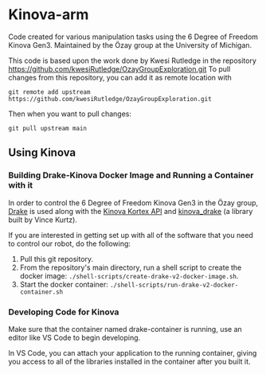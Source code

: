 # Kinova-arm
Code created for various manipulation tasks using the 6 Degree of Freedom Kinova Gen3.
Maintained by the Özay group at the University of Michigan.

This code is based upon the work done by Kwesi Rutledge in the repository
https://github.com/kwesiRutledge/OzayGroupExploration.git
To pull changes from this repository, you can add it as remote location with
    
    git remote add upstream https://github.com/kwesiRutledge/OzayGroupExploration.git

Then when you want to pull changes:

    git pull upstream main

## Using Kinova

### Building Drake-Kinova Docker Image and Running a Container with it

In order to control the 6 Degree of Freedom Kinova Gen3 in the Özay group, [Drake](https://drake.mit.edu/) is used along with the [Kinova Kortex API](https://github.com/Kinovarobotics/kortex) and [kinova_drake](https://github.com/vincekurtz/kinova_drake) (a library built by Vince Kurtz).

If you are interested in getting set up with all of the software that you need to control our robot, do the following:
1. Pull this git repository.
2. From the repository's main directory, run a shell script to create the docker image: `./shell-scripts/create-drake-v2-docker-image.sh`.
3. Start the docker container: `./shell-scripts/run-drake-v2-docker-container.sh`

### Developing Code for Kinova

Make sure that the container named drake-container is running, use an editor like VS Code to begin developing.

In VS Code, you can attach your application to the running container, giving you access to all of the libraries installed in the container after you built it.